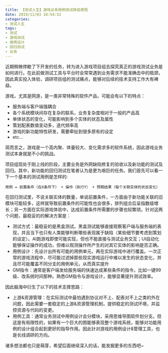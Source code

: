 ```yaml
---
title: 【测试人生】游戏业务用例测试体验感悟
date: 2019/11/03 18:54:51
categories:
- 测试人生
tags:
- 测试
- 游戏测试
- 用例设计
- 回归测试
- 业务
---
```


近期稍微停歇了下开发的任务，转为进入游戏项目组去探究真正的游戏测试业务是如何进行。在此前做测试工具与平台时会常常遇到业务需求不能准确击中的瓶颈，因此真实投入体验，调研项目组的测试痛点，能够对后续的技术支持工作大有裨益。

游戏，尤其是网游，是一类非常特殊的软件产品，可能会有以下的特点：

- 服务端与客户端强耦合
- 各个系统模块间存在复杂的联系，业务复杂度相对于一般的产品高
- 单体状态的变化，可能影响到多个实体的状态及属性
- 策划配表数值变动多，迭代频率高
- 游戏的新功能特性研发，需要牵扯到很多原有的设定
- etc...

简而言之，游戏是一个高内聚、体量较大、变化需求多的软件系统，因此游戏业务测试本身就是不小的挑战。

项目组现处于刚上线的阶段，主要业务是外网缺陷修复的验收以及新功能的测试及回归。其中，新功能的回归测试在笔者认为是更为艰巨的任务。我们首先可以看一下一个基本的测试用例是怎样的:

<!-- more -->

```text
用例 = 前置条件（在X条件下） + 操作（执行Y） + 预期结果（每个关联实体的状态变化）
```

在回归测试里，不说关联实体的数量，单说前置条件，一方面由于新功能关联的旧模块可能较多，这样就导致前置条件的可能性也会很多，排列组合后呈指数级增长；另一方面在实际游戏体验中，达成前置条件所需要的步骤也较繁琐。针对这两个问题，最稳妥的的解决方案是：

- 测试方式：最稳妥的是黑盒测试。黑盒测试能够直接观察客户端与服务端的表现，并且当下也只有人类能够判断哪些表现属于缺陷（某些细节要考虑到策划的设定）。AI跑游戏即使可能实现，但也不能直接与测试业务交互；UI自动化能够保证操作的成功，但难以观测操作所产生的对其它实体的影响是否正确。
- 用例设计：先设计出所有可能的用例单元，再在实际游戏中进行覆盖。一次正常的游戏流程中，尽可能过滤掉那些现实游戏运行中难以发生的状态变化，并且尽可能覆盖不同分支的用例单元，从而真实提升
- GM指令：通常是客户端发给服务端的快速达成某些条件的指令，比如一键99级、改系统时间那种。熟悉GM指令与游戏设计，能够显著提升测试效率。

因此脑海中衍生了以下的技术支撑思路：

- 上游&资源管理：在实际测试中最怕遇到协议对不上、配表对不上之类的外在问题，因此需要一套稳定的上游&资源管理机制，提供稳定的测试环境，并监控资源与代码的变更。
- 用例工具：通常业务测试中用例设计会分模块，采用思维导图软件划分支。但这是有局限性的，如果有一个巨大的图能够表现整个游戏系统，能够对功能用例的设计组合起到更好的指导作用。因此针对游戏的用例设计&管理工具，也是长线调研的方向。

诸多想法都也只是萌芽，希望后面继续深入的话，能发掘更多的东西吧~
